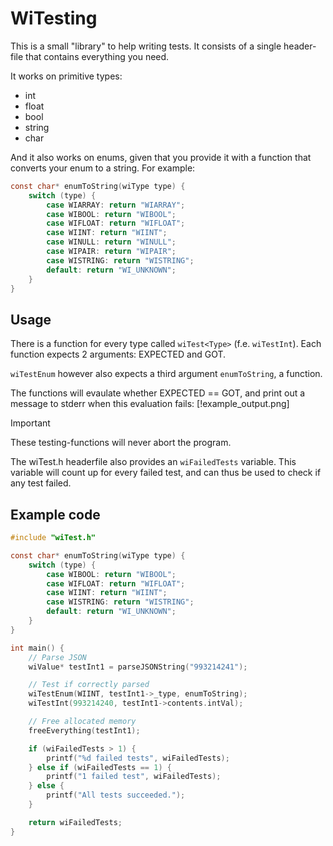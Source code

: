 # WiTesting
This is a small "library" to help writing tests.
It consists of a single header-file that contains everything you need.

It works on primitive types:
- int 
- float
- bool 
- string
- char

And it also works on enums, given that you provide it with a function that
converts your enum to a string.
For example:
```c
const char* enumToString(wiType type) {
	switch (type) {
        case WIARRAY: return "WIARRAY";
        case WIBOOL: return "WIBOOL";
        case WIFLOAT: return "WIFLOAT";
        case WIINT: return "WIINT";
        case WINULL: return "WINULL";
        case WIPAIR: return "WIPAIR";
        case WISTRING: return "WISTRING";
		default: return "WI_UNKNOWN";
    }
}
```

## Usage
There is a function for every type called `wiTest<Type>` (f.e. `wiTestInt`).
Each function expects 2 arguments: EXPECTED and GOT.

`wiTestEnum` however also expects a third argument `enumToString`, a function.

The functions will evaulate whether EXPECTED == GOT, 
and print out a message to stderr when this evaluation fails:
[!example_output.png]

> [!IMPORTANT]
> These testing-functions will never abort the program.

The wiTest.h headerfile also provides an `wiFailedTests` variable.
This variable will count up for every failed test, 
and can thus be used to check if any test failed.


## Example code 
```c 
#include "wiTest.h"

const char* enumToString(wiType type) {
	switch (type) {
        case WIBOOL: return "WIBOOL";
        case WIFLOAT: return "WIFLOAT";
        case WIINT: return "WIINT";
        case WISTRING: return "WISTRING";
		default: return "WI_UNKNOWN";
    }
}

int main() {
    // Parse JSON
	wiValue* testInt1 = parseJSONString("993214241");

    // Test if correctly parsed
	wiTestEnum(WIINT, testInt1->_type, enumToString);
	wiTestInt(993214240, testInt1->contents.intVal);

    // Free allocated memory
	freeEverything(testInt1);

	if (wiFailedTests > 1) {
		printf("%d failed tests", wiFailedTests);
	} else if (wiFailedTests == 1) {
		printf("1 failed test", wiFailedTests);
	} else {
		printf("All tests succeeded.");
	}

    return wiFailedTests;
}
```
